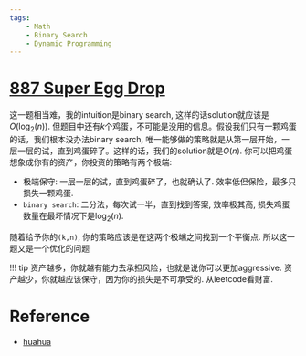 ```yaml
---
tags:
    - Math
    - Binary Search
    - Dynamic Programming
---
```


# [887 Super Egg Drop](https://leetcode.com/problems/super-egg-drop/description/)

这一题相当难，我的intuition是binary search, 这样的话solution就应该是$O(\log_2\left(n\right))$. 但题目中还有$k$个鸡蛋，不可能是没用的信息。假设我们只有一颗鸡蛋的话，我们根本没办法binary search, 唯一能够做的策略就是从第一层开始，一层一层的试，直到鸡蛋碎了。这样的话，我们的solution就是$O(n)$. 你可以把鸡蛋想象成你有的资产，你投资的策略有两个极端:

- 极端保守: 一层一层的试，直到鸡蛋碎了，也就确认了. 效率低但保险，最多只损失一颗鸡蛋.
- `binary search`: 二分法，每次试一半，直到找到答案, 效率极其高, 损失鸡蛋数量在最坏情况下是$\log_2\left(n\right)$.

随着给予你的`(k,n)`, 你的策略应该是在这两个极端之间找到一个平衡点. 所以这一题又是一个优化的问题

!!! tip
    资产越多，你就越有能力去承担风险，也就是说你可以更加aggressive. 资产越少，你就越应该保守，因为你的损失是不可承受的. 从leetcode看财富.





# Reference

- [huahua](https://www.youtube.com/watch?v=aPY6sps_Q44&ab_channel=HuaHua)